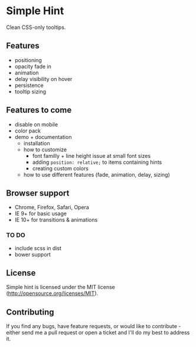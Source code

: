 Simple Hint
===========
Clean CSS-only tooltips. 


## Features
- positioning
- opacity fade in
- animation
- delay visibility on hover
- persistence
- tooltip sizing


## Features to come
- disable on mobile
- color pack
- demo + documentation
	* installation
	* how to customize
		- font familly + line height issue at small font sizes
		- adding `position: relative;` to items containing hints
		- creating custom colors
	* how to use different features (fade, animation, delay, sizing)




## Browser support
- Chrome, Firefox, Safari, Opera
- IE 9+ for basic usage
- IE 10+ for transitions & animations

### TO DO
- include scss in dist
- bower support


## License
Simple hint is licensed under the MIT license (http://opensource.org/licenses/MIT).

## Contributing
If you find any bugs, have feature requests, or would like to contribute - either send me a pull request or open a ticket and I'll do my best to address it.
